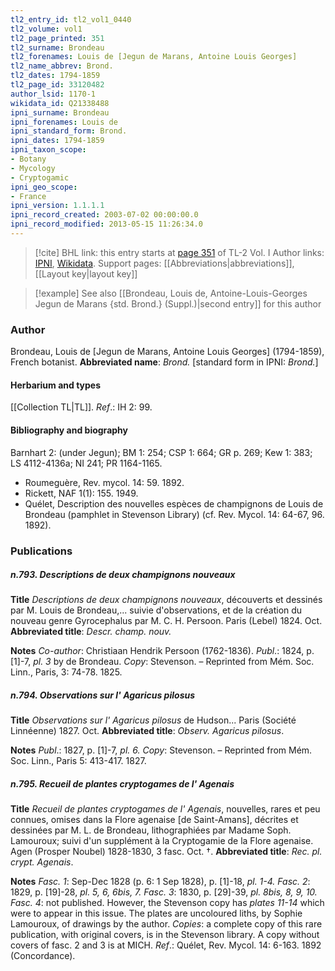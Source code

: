 ```yaml
---
tl2_entry_id: tl2_vol1_0440
tl2_volume: vol1
tl2_page_printed: 351
tl2_surname: Brondeau
tl2_forenames: Louis de [Jegun de Marans, Antoine Louis Georges]
tl2_name_abbrev: Brond.
tl2_dates: 1794-1859
tl2_page_id: 33120482
author_lsid: 1170-1
wikidata_id: Q21338488
ipni_surname: Brondeau
ipni_forenames: Louis de
ipni_standard_form: Brond.
ipni_dates: 1794-1859
ipni_taxon_scope: 
- Botany
- Mycology
- Cryptogamic
ipni_geo_scope: 
- France
ipni_version: 1.1.1.1
ipni_record_created: 2003-07-02 00:00:00.0
ipni_record_modified: 2013-05-15 11:26:34.0
---
```


> [!cite] BHL link: this entry starts at [page 351](https://www.biodiversitylibrary.org/page/33120482) of TL-2 Vol. I
> Author links: [IPNI](https://www.ipni.org/a/1170-1), [Wikidata](https://www.wikidata.org/wiki/Q21338488). Support pages: [[Abbreviations|abbreviations]], [[Layout key|layout key]]

> [!example] See also [[Brondeau, Louis de, Antoine-Louis-Georges Jegun de Marans {std. Brond.} (Suppl.)|second entry]] for this author

### Author

Brondeau, Louis de \[Jegun de Marans, Antoine Louis Georges\] (1794-1859), French botanist. 
**Abbreviated name**: *Brond.* \[standard form in IPNI: *Brond.*\]

#### Herbarium and types

[[Collection TL|TL]].
*Ref*.: IH 2: 99.

#### Bibliography and biography

Barnhart 2: (under Jegun); BM 1: 254; CSP 1: 664; GR p. 269; Kew 1: 383; LS 4112-4136a; NI 241; PR 1164-1165.
- Roumeguère, Rev. mycol. 14: 59. 1892.
- Rickett, NAF 1(1): 155. 1949.
- Quélet, Description des nouvelles espèces de champignons de Louis de Brondeau (pamphlet in Stevenson Library) (cf. Rev. Mycol. 14: 64-67, 96. 1892).

### Publications

##### n.793. Descriptions de deux champignons nouveaux

**Title**
*Descriptions de deux champignons nouveaux*, découverts et dessinés par M. Louis de Brondeau,... suivie d'observations, et de la création du nouveau genre Gyrocephalus par M. C. H. Persoon. Paris (Lebel) 1824. Oct.
**Abbreviated title**: *Descr. champ. nouv.*

**Notes**
*Co-author*: Christiaan Hendrik Persoon (1762-1836).
*Publ*.: 1824, p. \[1\]-7, *pl. 3* by de Brondeau. *Copy*: Stevenson. – Reprinted from Mém. Soc. Linn., Paris, 3: 74-78. 1825.

##### n.794. Observations sur l' Agaricus pilosus

**Title**
*Observations sur l' Agaricus pilosus* de Hudson... Paris (Société Linnéenne) 1827. Oct.
**Abbreviated title**: *Observ. Agaricus pilosus*.

**Notes**
*Publ*.: 1827, p. \[1\]-7, *pl. 6. Copy*: Stevenson. – Reprinted from Mém. Soc. Linn., Paris 5: 413-417. 1827.

##### n.795. Recueil de plantes cryptogames de l' Agenais

**Title**
*Recueil de plantes cryptogames de l' Agenais*, nouvelles, rares et peu connues, omises dans la Flore agenaise \[de Saint-Amans\], décrites et dessinées par M. L. de Brondeau, lithographiées par Madame Soph. Lamouroux; suivi d'un supplément à la Cryptogamie de la Flore agenaise. Agen (Prosper Noubel) 1828-1830, 3 fasc. Oct. †.
**Abbreviated title**: *Rec. pl. crypt. Agenais*.

**Notes**
*Fasc. 1*: Sep-Dec 1828 (p. 6: 1 Sep 1828), p. \[1\]-18, *pl. 1-4.*
*Fasc. 2*: 1829, p. \[19\]-28, *pl. 5, 6, 6bis, 7.*
*Fasc. 3*: 1830, p. \[29\]-39, *pl. 8bis, 8, 9, 10.*
*Fasc. 4*: not published. However, the Stevenson copy has *plates 11-14* which were to appear in this issue.
The plates are uncoloured liths, by Sophie Lamouroux, of drawings by the author.
*Copies*: a complete copy of this rare publication, with original covers, is in the Stevenson library. A copy without covers of fasc. 2 and 3 is at MICH.
*Ref*.: Quélet, Rev. Mycol. 14: 6-163. 1892 (Concordance).

